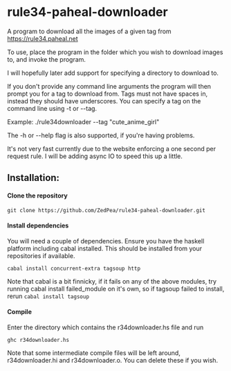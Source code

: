 # rule34-paheal-downloader
A program to download all the images of a given tag from https://rule34.paheal.net

To use, place the program in the folder which you wish to download images to, and invoke the program.

I will hopefully later add support for specifying a directory to download to.

If you don't provide any command line arguments the program will then prompt you for a tag to download from.
Tags must not have spaces in, instead they should have underscores. You can specify a tag on the command line using -t or --tag.

Example: ./rule34downloader --tag "cute_anime_girl"

The -h or --help flag is also supported, if you're having problems.

It's not very fast currently due to the website enforcing a one second per request rule. I will be adding async IO to speed this up a little.

## Installation:

#### Clone the repository
`git clone https://github.com/ZedPea/rule34-paheal-downloader.git`

#### Install dependencies
You will need a couple of dependencies. Ensure you have the haskell platform including cabal installed.
This should be installed from your repositories if available. 

`cabal install concurrent-extra tagsoup http`

Note that cabal is a bit finnicky, if it fails on any of the above modules, try running cabal install failed_module on it's own, so if tagsoup failed to install, rerun
`cabal install tagsoup`

#### Compile
Enter the directory which contains the r34downloader.hs file and run

`ghc r34downloader.hs`

Note that some intermediate compile files will be left around, r34downloader.hi and r34downloader.o. You can delete these if you wish.
